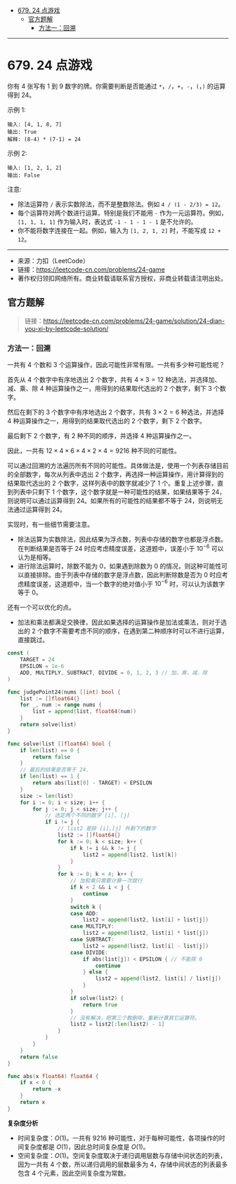 - [679. 24 点游戏](#679-24-点游戏)
  - [官方题解](#官方题解)
    - [方法一：回溯](#方法一回溯)

------------------------------

# 679. 24 点游戏

你有 4 张写有 1 到 9 数字的牌。你需要判断是否能通过 `*`，`/`，`+`，`-`，`(`，`)` 的运算得到 24。

示例 1:

```
输入: [4, 1, 8, 7]
输出: True
解释: (8-4) * (7-1) = 24
```

示例 2:

```
输入: [1, 2, 1, 2]
输出: False
```

注意:

- 除法运算符 `/` 表示实数除法，而不是整数除法。例如 `4 / (1 - 2/3) = 12`。
- 每个运算符对两个数进行运算。特别是我们不能用 `-` 作为一元运算符。例如，`[1, 1, 1, 1]` 作为输入时，表达式 `-1 - 1 - 1 - 1` 是不允许的。
- 你不能将数字连接在一起。例如，输入为 `[1, 2, 1, 2]` 时，不能写成 `12 + 12`。

--------------------

- 来源：力扣（LeetCode）
- 链接：https://leetcode-cn.com/problems/24-game
- 著作权归领扣网络所有。商业转载请联系官方授权，非商业转载请注明出处。


## 官方题解

> 链接：https://leetcode-cn.com/problems/24-game/solution/24-dian-you-xi-by-leetcode-solution/

### 方法一：回溯

一共有 4 个数和 3 个运算操作，因此可能性非常有限。一共有多少种可能性呢？

首先从 4 个数字中有序地选出 2 个数字，共有 $4 \times 3=12$ 种选法，并选择加、减、乘、除 4 种运算操作之一，用得到的结果取代选出的 2 个数字，剩下 3 个数字。

然后在剩下的 3 个数字中有序地选出 2 个数字，共有 $3 \times 2=6$ 种选法，并选择 4 种运算操作之一，用得到的结果取代选出的 2 个数字，剩下 2 个数字。

最后剩下 2 个数字，有 2 种不同的顺序，并选择 4 种运算操作之一。

因此，一共有 $12 \times 4 \times 6 \times 4 \times 2 \times 4=9216$ 种不同的可能性。

可以通过回溯的方法遍历所有不同的可能性。具体做法是，使用一个列表存储目前的全部数字，每次从列表中选出 2 个数字，再选择一种运算操作，用计算得到的结果取代选出的 2 个数字，这样列表中的数字就减少了 1 个。重复上述步骤，直到列表中只剩下 1 个数字，这个数字就是一种可能性的结果，如果结果等于 24，则说明可以通过运算得到 24。如果所有的可能性的结果都不等于 24，则说明无法通过运算得到 24。

实现时，有一些细节需要注意。

- 除法运算为实数除法，因此结果为浮点数，列表中存储的数字也都是浮点数。在判断结果是否等于 24 时应考虑精度误差，这道题中，误差小于 $10^{-6}$ 可以认为是相等。 
- 进行除法运算时，除数不能为 0，如果遇到除数为 0 的情况，则这种可能性可以直接排除。由于列表中存储的数字是浮点数，因此判断除数是否为 0 时应考虑精度误差，这道题中，当一个数字的绝对值小于 $10^{-6}$ 时，可以认为该数字等于 0。

还有一个可以优化的点。

- 加法和乘法都满足交换律，因此如果选择的运算操作是加法或乘法，则对于选出的 2 个数字不需要考虑不同的顺序，在遇到第二种顺序时可以不进行运算，直接跳过。

```go
const (
    TARGET = 24
    EPSILON = 1e-6
    ADD, MULTIPLY, SUBTRACT, DIVIDE = 0, 1, 2, 3 // 加，乘，减，除
)

func judgePoint24(nums []int) bool {
    list := []float64{}
    for _, num := range nums {
        list = append(list, float64(num))
    }
    return solve(list)
}

func solve(list []float64) bool {
    if len(list) == 0 {
        return false
    }
    // 最后的结果是否等于 24.
    if len(list) == 1 {
        return abs(list[0] - TARGET) < EPSILON
    }
    size := len(list)
    for i := 0; i < size; i++ {
        for j := 0; j < size; j++ {
            // 选定两个不同的数字 [i], [j]
            if i != j {
                // list2 是除 [i],[j] 外剩下的数字
                list2 := []float64{}
                for k := 0; k < size; k++ {
                    if k != i && k != j {
                        list2 = append(list2, list[k])
                    }
                }
                for k := 0; k < 4; k++ {
                    // 加和乘只需要计算一次就行
                    if k < 2 && i < j {
                        continue
                    }
                    switch k {
                    case ADD:
                        list2 = append(list2, list[i] + list[j])
                    case MULTIPLY:
                        list2 = append(list2, list[i] * list[j])
                    case SUBTRACT:
                        list2 = append(list2, list[i] - list[j])
                    case DIVIDE:
                        if abs(list[j]) < EPSILON { // 不能除 0
                            continue
                        } else {
                            list2 = append(list2, list[i] / list[j])
                        }
                    }
                    if solve(list2) {
                        return true
                    }
                    // 没有解决，把第三个数删除，重新计算其它运算符。
                    list2 = list2[:len(list2) - 1]
                }
            }
        }
    }
    return false
}

func abs(x float64) float64 {
    if x < 0 {
        return -x
    }
    return x
}
```

**复杂度分析**

- 时间复杂度：$O(1)$。一共有 9216 种可能性，对于每种可能性，各项操作的时间复杂度都是 $O(1)$，因此总时间复杂度是 $O(1)$。
- 空间复杂度：$O(1)$。空间复杂度取决于递归调用层数与存储中间状态的列表，因为一共有 4 个数，所以递归调用的层数最多为 4，存储中间状态的列表最多包含 4 个元素，因此空间复杂度为常数。
